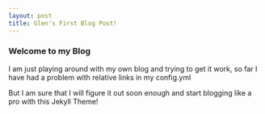 ```yaml
---
layout: post
title: Glen's First Blog Post!
---
```

### Welcome to my Blog

I am just playing around with my own blog and trying to get it work, so far I have had a problem with relative links in my config.yml

But I am sure that I will figure it out soon enough and start blogging like a pro with this Jekyll Theme!
